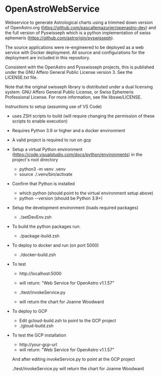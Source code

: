 # OpenAstroWebService
 
Webservice to generate Astrological charts using a trimmed down version of OpenAstro.org (https://github.com/pascallemazurier/openastro-dev) and the full version of Pyswisseph which is a python implementation of swiss ephemeris (https://github.com/astrorigin/pyswisseph).

The source applications were re-engineered to be deployed as a web service with Docker deployment.  All source and configurations for the deployment are included in this repository. 

Consistent with the OpenAstro and Pysswisseph projects, this is published under the GNU Affero General Public License version 3.  See the LICENSE.txt file.

Note that the original swisseph library is distributed under a dual licensing system: GNU Affero General Public License, or Swiss Ephemeris Professional License. For more information, see file libswe/LICENSE.

Instructions to setup (assuming use of VS Code)

- uses ZSH scripts to build (will require changing the permission of these scripts to enable execution)
- Requires Python 3.9 or higher and a docker environment 
- A valid project is required to run on gcp 
- Setup a virtual Python environment (https://code.visualstudio.com/docs/python/environments) in the project's root directory
	- python3 -m venv .venv
	- source ./.venv/bin/activate

- Confirm that Python is installed
	- which python (should point to the virtual environment setup above) 
	- python --version (should be Python 3.9+)

- Setup the development environment (loads required packages)
	- ./setDevEnv.zsh

- To build the python packages run:
	- ./package-build.zsh

- To deploy to docker and run (on port 5000)
	- ./docker-build.zsh

- To test 
	- http://localhost:5000 
	- will return: "Web Service for OpenAstro v1.1.57"

	- ./test/invokeService.py 
	- will return the chart for Joanne Woodward

- To deploy to GCP
	- Edit gcloud-build.zsh to point to the GCP project
	- ./gloud-build.zsh

- To test the GCP installation
	- http://your-gcp-url 
	- will return: "Web Service for OpenAstro v1.1.57"
		
	And after editing invokeService.py to point at the GCP project

	./test/invokeService.py 
	will return the chart for Joanne Woodward
